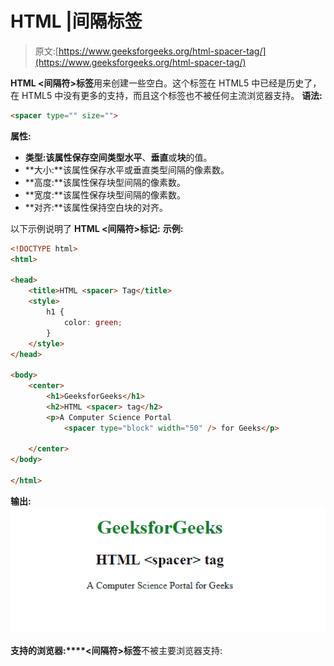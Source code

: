 # HTML |间隔标签

> 原文:[https://www.geeksforgeeks.org/html-spacer-tag/](https://www.geeksforgeeks.org/html-spacer-tag/)

**HTML <间隔符>标签**用来创建一些空白。这个标签在 HTML5 中已经是历史了，在 HTML5 中没有更多的支持，而且这个标签也不被任何主流浏览器支持。
**语法:**

```html
<spacer type="" size="">
```

**属性:**

*   **类型:**该属性保存空间类型**水平**、**垂直**或**块**的值。
*   **大小:**该属性保存水平或垂直类型间隔的像素数。
*   **高度:**该属性保存块型间隔的像素数。
*   **宽度:**该属性保存块型间隔的像素数。
*   **对齐:**该属性保持空白块的对齐。

以下示例说明了 **HTML <间隔符>标记:**
**示例:**

```html
<!DOCTYPE html>
<html>

<head>
    <title>HTML <spacer> Tag</title>
    <style>
        h1 {
            color: green;
        }
    </style>
</head>

<body>
    <center>
        <h1>GeeksforGeeks</h1>
        <h2>HTML <spacer> tag</h2>
        <p>A Computer Science Portal
            <spacer type="block" width="50" /> for Geeks</p>

    </center>
</body>

</html>
```

**输出:**
![](img/8d363a104b03040f0711fbb02a643334.png)

**支持的浏览器:****<间隔符>标签**不被主要浏览器支持: